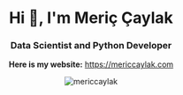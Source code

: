 <h1 align="center">Hi 👋, I'm Meriç Çaylak</h1>
<h3 align="center">Data Scientist and Python Developer</h3>


<p align="center">
  <b>Here is my website:</b> <a href="https://mericcaylak.com" target="_blank">https://mericcaylak.com</a>
</p>
<p align="center"> <img src="https://komarev.com/ghpvc/?username=mericcaylak&label=Profile%20views&color=0e75b6&style=flat" alt="mericcaylak" /> </p>

